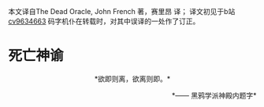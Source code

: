 本文译自The Dead Oracle, John French 著，赛里昂 译；
译文初见于b站[cv9634663](https://www.bilibili.com/read/cv9634663/)
码字机仆在转载时，对其中误译的一处作了订正。

# 死亡神谕

<p align=center> *欲即则离，欲离则即。* </p>

<div style="text-align: right"> *—— 黑鸦学派神殿内题字* </div> 
